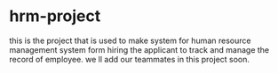 # hrm-project
this is the project that is used to make system for human resource management system form hiring the applicant to  track and manage the record of employee.
we ll add our teammates in this project soon.

